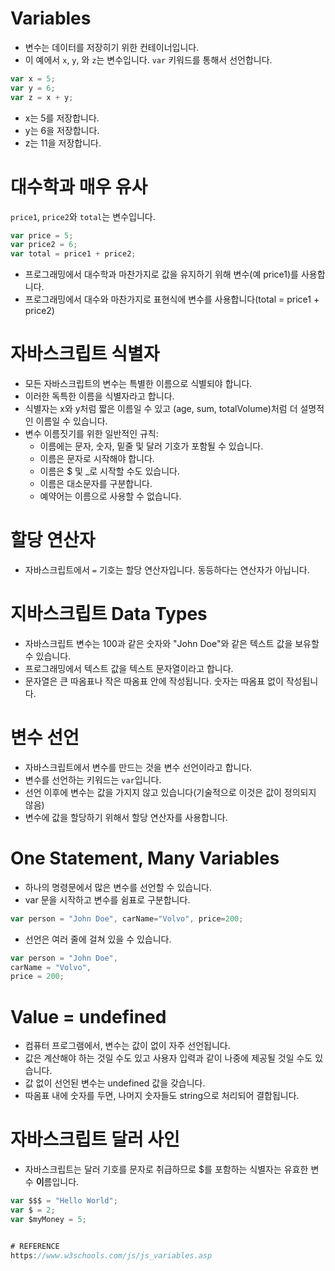 # Variables

- 변수는 데이터를 저장히기 위한 컨테이너입니다.
- 이 예에서 `x`, `y`, 와 `z`는 변수입니다. `var` 키워드를 통해서 선언합니다.

``` javascript
var x = 5;
var y = 6;
var z = x + y;
```

- x는 5를 저장합니다.
- y는 6을 저장합니다.
- z는 11을 저장합니다.

# 대수학과 매우 유사

`price1`, `price2`와 `total`는 변수입니다.
``` javascript
var price = 5;
var price2 = 6;
var total = price1 + price2;
```

- 프로그래밍에서 대수학과 마찬가지로 값을 유지하기 위해 변수(예 price1)를 사용합니다.
- 프로그래밍에서 대수와 마찬가지로 표현식에 변수를 사용합니다(total = price1 + price2)

# 자바스크립트 식별자

- 모든 자바스크립트의 변수는 특별한 이름으로 식별되야 합니다.
- 이러한 독특한 이름을 식별자라고 합니다.
- 식별자는 x와 y처럼 짧은 이름일 수 있고 (age, sum, totalVolume)처럼 더 설명적인 이름일 수 있습니다.
- 변수 이름짓기를 위한 일반적인 규칙:
  - 이름에는 문자, 숫자, 밑줄 및 달러 기호가 포함될 수 있습니다.
  - 이름은 문자로 시작해야 합니다.
  - 이름은 $ 및 _로 시작할 수도 있습니다.
  - 이름은 대소문자를 구분합니다.
  - 예약어는 이름으로 사용할 수 없습니다.

# 할당 연산자

- 자바스크립트에서 `=` 기호는 할당 연산자입니다. 동등하다는 연산자가 아닙니다.

# 지바스크립트 Data Types

- 자바스크립트 변수는 100과 같은 숫자와 "John Doe"와 같은 텍스트 값을 보유할 수 있습니다.
- 프로그래밍에서 텍스트 값을 텍스트 문자열이라고 합니다.
- 문자열은 큰 따옴표나 작은 따옴표 안에 작성됩니다. 숫자는 따옴표 없이 작성됩니다.

# 변수 선언

- 자바스크립트에서 변수를 만드는 것을 변수 선언이라고 합니다.
- 변수를 선언하는 키워드는 `var`입니다.
- 선언 이후에 변수는 값을 가지지 않고 있습니다(기술적으로 이것은 값이 정의되지 않음)
- 변수에 값을 할당하기 위해서 할당 연산자를 사용합니다.

# One Statement, Many Variables

- 하나의 명령문에서 많은 변수를 선언할 수 있습니다.
- var 문을 시작하고 변수를 쉼표로 구분합니다.

``` javascript
var person = "John Doe", carName="Volvo", price=200;
```

- 선언은 여러 줄에 걸쳐 있을 수 있습니다.

``` javascript
var person = "John Doe",
carName = "Volvo",
price = 200;
```

# Value = undefined

- 컴퓨터 프로그램에서, 변수는 값이 없이 자주 선언됩니다.
- 값은 계산해야 하는 것일 수도 있고 사용자 입력과 같이 나중에 제공될 것일 수도 있습니다.
- 값 없이 선언된 변수는 undefined 값을 갖습니다.
- 따옴표 내에 숫자를 두면, 나머지 숫자들도 string으로 처리되어 결합됩니다.

# 자바스크립트 달러 사인

- 자바스크립트는 달러 기호를 문자로 취급하므로 $를 포함하는 식별자는 유효한 변수 **이**름입니다.
  
``` javascript
var $$$ = "Hello World";
var $ = 2;
var $myMoney = 5;


# REFERENCE
https://www.w3schools.com/js/js_variables.asp